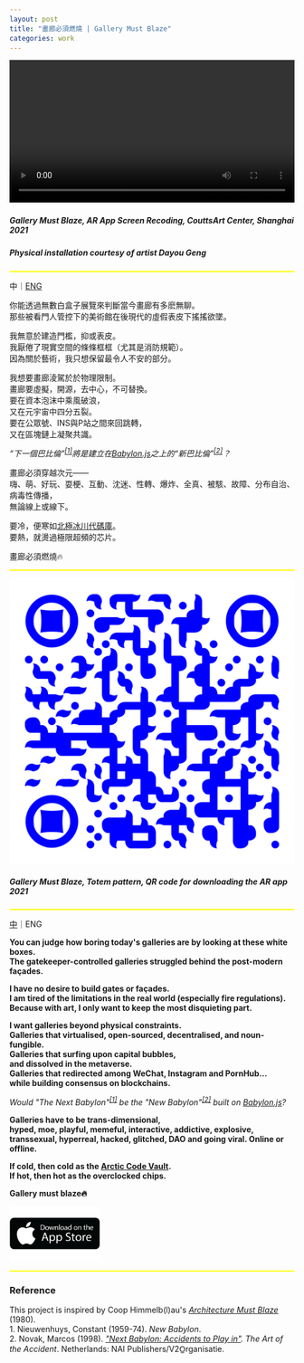 ```yaml
---
layout: post
title: "畫廊必須燃燒 | Gallery Must Blaze"
categories: work
---  
```

<video width="100%" preload autoplay loop controls><source src="/assets/gallery-must-blaze/demo.mp4" type="video/mp4">Video Not Loaded</video>

##### _Gallery Must Blaze_, AR App Screen Recoding, CouttsArt Center, Shanghai 2021 
##### _Physical installation courtesy of artist Dayou Geng_

<hr style="height:2px;border-width:0;color:yellow;background-color:yellow">
<a name="cn"></a> 

中｜[ENG](#eng)

你能透過無數白盒子展覽來判斷當今畫廊有多麽無聊。  
那些被看門人管控下的美術館在後現代的虛假表皮下搖搖欲墜。  

我無意於建造門檻，抑或表皮。  
我厭倦了現實空間的條條框框（尤其是消防規範）。  
因為關於藝術，我只想保留最令人不安的部分。  

我想要畫廊淩駕於於物理限制。  
畫廊要虛擬，開源，去中心，不可替換。  
要在資本泡沫中乘風破浪，  
又在元宇宙中四分五裂。  
要在公眾號、INS與P站之間來回跳轉，  
又在區塊鏈上凝聚共識。    

*“下一個巴比倫”<sup>[[1]](#footnote1)</sup>將是建立在[Babylon.js](https://babylonjs.com/)之上的“新巴比倫”<sup>[[2]](#footnote2)</sup>？*

畫廊必須穿越次元——  
嗨、萌、好玩、耍梗、互動、沈迷、性轉、爆炸、全真、被駭、故障、分布自治、病毒性傳播，  
無論線上或線下。

要冷，便寒如[北極冰川代碼庫](https://archiveprogram.github.com/arctic-vault/)。  
要熱，就燙過極限超頻的芯片。  

畫廊必須燃燒🔥

<hr style="height:2px;border-width:0;color:yellow;background-color:yellow">

![圖片未顯示](/assets/gallery-must-blaze/qr-code.svg "Gallery Must Blaze, Totem pattern, QR code for downloading the AR app 2021")
##### _Gallery Must Blaze, Totem pattern, QR code for downloading the AR app 2021_

<hr style="height:2px;border-width:0;color:yellow;background-color:yellow">
<a name="eng"></a>  

[中](#cn)｜ENG

**You can judge how boring today's galleries are by looking at these white boxes.**  
**The gatekeeper-controlled galleries struggled behind the post-modern façades.**  

**I have no desire to build gates or façades.**  
**I am tired of the limitations in the real world (especially fire regulations).**  
**Because with art, I only want to keep the most disquieting part.**  

**I want galleries beyond physical constraints.**   
**Galleries that virtualised, open-sourced, decentralised, and noun-fungible.**  
**Galleries that surfing upon capital bubbles,  
and dissolved in the metaverse.**  
**Galleries that redirected among WeChat, Instagram and PornHub...**  
**while building consensus on blockchains.**  

*Would "The Next Babylon"<sup>[[1]](#footnote1)</sup> be the "New Babylon"<sup>[[2]](#footnote2)</sup> built on [Babylon.js](https://babylonjs.com/)?*

**Galleries have to be trans-dimensional,**   
**hyped, moe, playful, memeful, interactive, addictive, explosive, transsexual, hyperreal, hacked, glitched, DAO and going viral. Online or offline.**

**If cold, then cold as the [Arctic Code Vault](https://archiveprogram.github.com/arctic-vault/).**  
**If hot, then hot as the overclocked chips.**

**Gallery must blaze🔥**

<a href="https://apps.apple.com/am/app/gallery-must-blaze/id1560847662">
<img class="middle" src="/assets/gallery-must-blaze/download-app.png" alt="https://apps.apple.com/am/app/gallery-must-blaze/id1560847662" width="160" height="96">
</a>

<hr style="height:2px;border-width:0;color:yellow;background-color:yellow">

### Reference

This project is inspired by Coop Himmelb(l)au's *[Architecture Must Blaze](http://www.coop-himmelblau.at/architecture/philosophy/architecture-must-blaze/)* (1980).  
<a name="footnote1"></a>1. Nieuwenhuys, Constant (1959-74). *New Babylon*.  
<a name="footnote2"></a>2. Novak, Marcos (1998). *["Next Babylon: Accidents to Play in"](https://v2.nl/archive/articles/next-babylon). The Art of the Accident*. Netherlands: NAI Publishers/V2O̲rganisatie.





